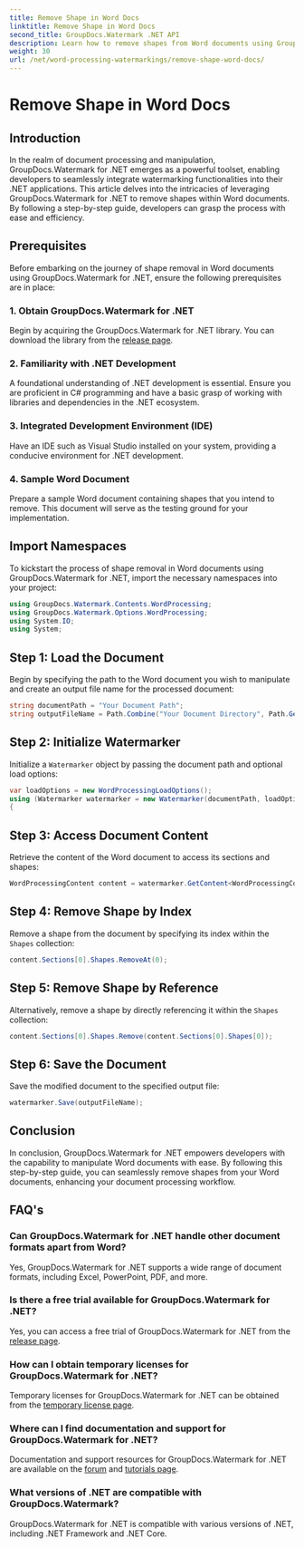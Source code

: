 ```yaml
---
title: Remove Shape in Word Docs
linktitle: Remove Shape in Word Docs
second_title: GroupDocs.Watermark .NET API
description: Learn how to remove shapes from Word documents using GroupDocs.Watermark for .NET. Easy, efficient, and powerful document manipulation.
weight: 30
url: /net/word-processing-watermarkings/remove-shape-word-docs/
---
```


# Remove Shape in Word Docs

## Introduction
In the realm of document processing and manipulation, GroupDocs.Watermark for .NET emerges as a powerful toolset, enabling developers to seamlessly integrate watermarking functionalities into their .NET applications. This article delves into the intricacies of leveraging GroupDocs.Watermark for .NET to remove shapes within Word documents. By following a step-by-step guide, developers can grasp the process with ease and efficiency.
## Prerequisites
Before embarking on the journey of shape removal in Word documents using GroupDocs.Watermark for .NET, ensure the following prerequisites are in place:
### 1. Obtain GroupDocs.Watermark for .NET
Begin by acquiring the GroupDocs.Watermark for .NET library. You can download the library from the [release page](https://releases.groupdocs.com/Watermark/net/).
### 2. Familiarity with .NET Development
A foundational understanding of .NET development is essential. Ensure you are proficient in C# programming and have a basic grasp of working with libraries and dependencies in the .NET ecosystem.
### 3. Integrated Development Environment (IDE)
Have an IDE such as Visual Studio installed on your system, providing a conducive environment for .NET development. 
### 4. Sample Word Document
Prepare a sample Word document containing shapes that you intend to remove. This document will serve as the testing ground for your implementation.

## Import Namespaces
To kickstart the process of shape removal in Word documents using GroupDocs.Watermark for .NET, import the necessary namespaces into your project:
```csharp
using GroupDocs.Watermark.Contents.WordProcessing;
using GroupDocs.Watermark.Options.WordProcessing;
using System.IO;
using System;
```
## Step 1: Load the Document
Begin by specifying the path to the Word document you wish to manipulate and create an output file name for the processed document:
```csharp
string documentPath = "Your Document Path";
string outputFileName = Path.Combine("Your Document Directory", Path.GetFileName(documentPath));
```
## Step 2: Initialize Watermarker
Initialize a `Watermarker` object by passing the document path and optional load options:
```csharp
var loadOptions = new WordProcessingLoadOptions();
using (Watermarker watermarker = new Watermarker(documentPath, loadOptions))
{
```
## Step 3: Access Document Content
Retrieve the content of the Word document to access its sections and shapes:
```csharp
WordProcessingContent content = watermarker.GetContent<WordProcessingContent>();
```
## Step 4: Remove Shape by Index
Remove a shape from the document by specifying its index within the `Shapes` collection:
```csharp
content.Sections[0].Shapes.RemoveAt(0);
```
## Step 5: Remove Shape by Reference
Alternatively, remove a shape by directly referencing it within the `Shapes` collection:
```csharp
content.Sections[0].Shapes.Remove(content.Sections[0].Shapes[0]);
```
## Step 6: Save the Document
Save the modified document to the specified output file:
```csharp
watermarker.Save(outputFileName);
```

## Conclusion
In conclusion, GroupDocs.Watermark for .NET empowers developers with the capability to manipulate Word documents with ease. By following this step-by-step guide, you can seamlessly remove shapes from your Word documents, enhancing your document processing workflow.
## FAQ's
### Can GroupDocs.Watermark for .NET handle other document formats apart from Word?
Yes, GroupDocs.Watermark for .NET supports a wide range of document formats, including Excel, PowerPoint, PDF, and more.
### Is there a free trial available for GroupDocs.Watermark for .NET?
Yes, you can access a free trial of GroupDocs.Watermark for .NET from the [release page](https://releases.groupdocs.com/).
### How can I obtain temporary licenses for GroupDocs.Watermark for .NET?
Temporary licenses for GroupDocs.Watermark for .NET can be obtained from the [temporary license page](https://purchase.groupdocs.com/temporary-license/).
### Where can I find documentation and support for GroupDocs.Watermark for .NET?
Documentation and support resources for GroupDocs.Watermark for .NET are available on the [forum](https://forum.groupdocs.com/c/watermark/19) and [tutorials page](https://tutorials.groupdocs.com/Watermark/net/).
### What versions of .NET are compatible with GroupDocs.Watermark?
GroupDocs.Watermark for .NET is compatible with various versions of .NET, including .NET Framework and .NET Core.
